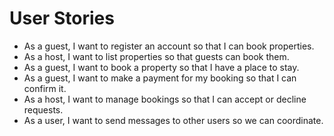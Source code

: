 # User Stories

- As a guest, I want to register an account so that I can book properties.
- As a host, I want to list properties so that guests can book them.
- As a guest, I want to book a property so that I have a place to stay.
- As a guest, I want to make a payment for my booking so that I can confirm it.
- As a host, I want to manage bookings so that I can accept or decline requests.
- As a user, I want to send messages to other users so we can coordinate.
